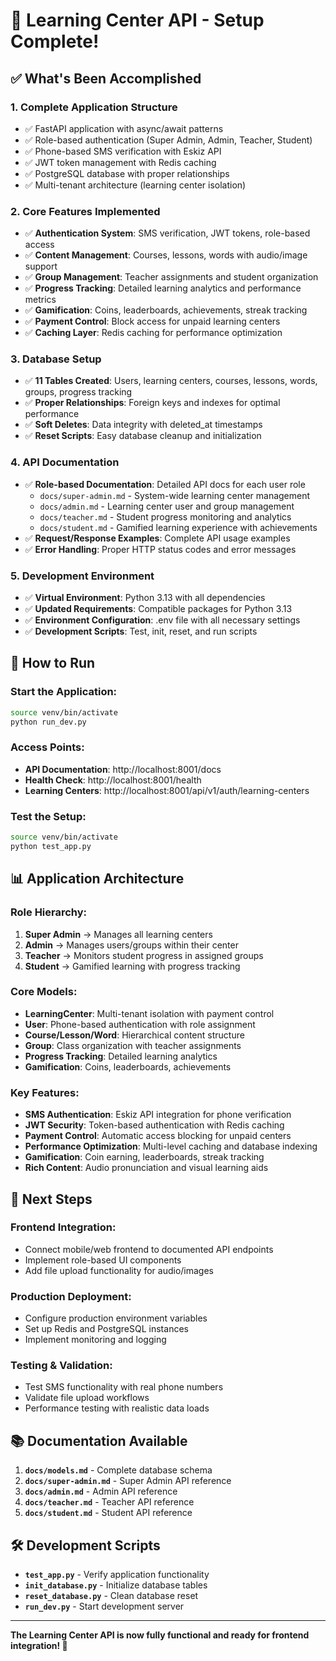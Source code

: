 # 🎉 Learning Center API - Setup Complete!

## ✅ What's Been Accomplished

### 1. **Complete Application Structure**
- ✅ FastAPI application with async/await patterns
- ✅ Role-based authentication (Super Admin, Admin, Teacher, Student)
- ✅ Phone-based SMS verification with Eskiz API
- ✅ JWT token management with Redis caching
- ✅ PostgreSQL database with proper relationships
- ✅ Multi-tenant architecture (learning center isolation)

### 2. **Core Features Implemented**
- ✅ **Authentication System**: SMS verification, JWT tokens, role-based access
- ✅ **Content Management**: Courses, lessons, words with audio/image support
- ✅ **Group Management**: Teacher assignments and student organization
- ✅ **Progress Tracking**: Detailed learning analytics and performance metrics
- ✅ **Gamification**: Coins, leaderboards, achievements, streak tracking
- ✅ **Payment Control**: Block access for unpaid learning centers
- ✅ **Caching Layer**: Redis caching for performance optimization

### 3. **Database Setup**
- ✅ **11 Tables Created**: Users, learning centers, courses, lessons, words, groups, progress tracking
- ✅ **Proper Relationships**: Foreign keys and indexes for optimal performance
- ✅ **Soft Deletes**: Data integrity with deleted_at timestamps
- ✅ **Reset Scripts**: Easy database cleanup and initialization

### 4. **API Documentation**
- ✅ **Role-based Documentation**: Detailed API docs for each user role
  - `docs/super-admin.md` - System-wide learning center management
  - `docs/admin.md` - Learning center user and group management
  - `docs/teacher.md` - Student progress monitoring and analytics
  - `docs/student.md` - Gamified learning experience with achievements
- ✅ **Request/Response Examples**: Complete API usage examples
- ✅ **Error Handling**: Proper HTTP status codes and error messages

### 5. **Development Environment**
- ✅ **Virtual Environment**: Python 3.13 with all dependencies
- ✅ **Updated Requirements**: Compatible packages for Python 3.13
- ✅ **Environment Configuration**: .env file with all necessary settings
- ✅ **Development Scripts**: Test, init, reset, and run scripts

## 🚀 How to Run

### Start the Application:
```bash
source venv/bin/activate
python run_dev.py
```

### Access Points:
- **API Documentation**: http://localhost:8001/docs
- **Health Check**: http://localhost:8001/health
- **Learning Centers**: http://localhost:8001/api/v1/auth/learning-centers

### Test the Setup:
```bash
source venv/bin/activate
python test_app.py
```

## 📊 Application Architecture

### **Role Hierarchy:**
1. **Super Admin** → Manages all learning centers
2. **Admin** → Manages users/groups within their center
3. **Teacher** → Monitors student progress in assigned groups
4. **Student** → Gamified learning with progress tracking

### **Core Models:**
- **LearningCenter**: Multi-tenant isolation with payment control
- **User**: Phone-based authentication with role assignment
- **Course/Lesson/Word**: Hierarchical content structure
- **Group**: Class organization with teacher assignments
- **Progress Tracking**: Detailed learning analytics
- **Gamification**: Coins, leaderboards, achievements

### **Key Features:**
- **SMS Authentication**: Eskiz API integration for phone verification
- **JWT Security**: Token-based authentication with Redis caching
- **Payment Control**: Automatic access blocking for unpaid centers
- **Performance Optimization**: Multi-level caching and database indexing
- **Gamification**: Coin earning, leaderboards, streak tracking
- **Rich Content**: Audio pronunciation and visual learning aids

## 🎯 Next Steps

### **Frontend Integration:**
- Connect mobile/web frontend to documented API endpoints
- Implement role-based UI components
- Add file upload functionality for audio/images

### **Production Deployment:**
- Configure production environment variables
- Set up Redis and PostgreSQL instances
- Implement monitoring and logging

### **Testing & Validation:**
- Test SMS functionality with real phone numbers
- Validate file upload workflows
- Performance testing with realistic data loads

## 📚 Documentation Available

1. **`docs/models.md`** - Complete database schema
2. **`docs/super-admin.md`** - Super Admin API reference
3. **`docs/admin.md`** - Admin API reference  
4. **`docs/teacher.md`** - Teacher API reference
5. **`docs/student.md`** - Student API reference

## 🛠️ Development Scripts

- **`test_app.py`** - Verify application functionality
- **`init_database.py`** - Initialize database tables
- **`reset_database.py`** - Clean database reset
- **`run_dev.py`** - Start development server

---

**The Learning Center API is now fully functional and ready for frontend integration! 🎉**